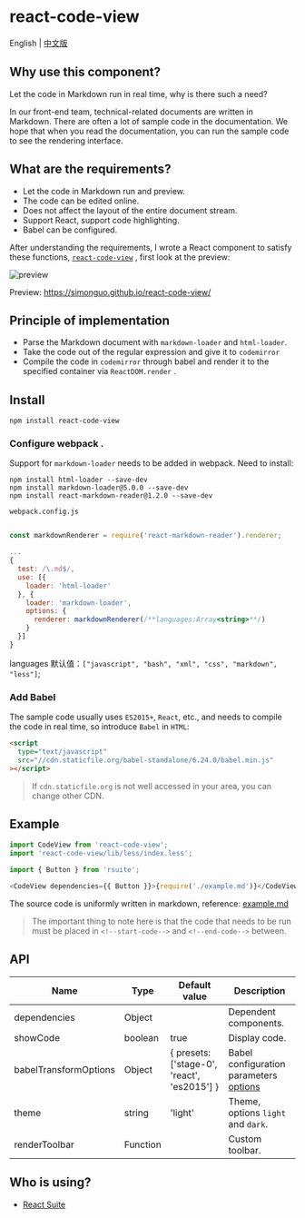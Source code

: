 # react-code-view

English | [中文版][readm-cn]

## Why use this component?

Let the code in Markdown run in real time, why is there such a need?

In our front-end team, technical-related documents are written in Markdown. There are often a lot of sample code in the documentation. We hope that when you read the documentation, you can run the sample code to see the rendering interface.

## What are the requirements?

- Let the code in Markdown run and preview.
- The code can be edited online.
- Does not affect the layout of the entire document stream.
- Support React, support code highlighting.
- Babel can be configured.

After understanding the requirements, I wrote a React component to satisfy these functions, [`react-code-view`](https://github.com/simonguo/react-code-view) , first look at the preview:

![preview](https://user-images.githubusercontent.com/1203827/44707274-a30c0f80-aad6-11e8-8cc5-9cf7daf4d9e2.gif)

Preview: https://simonguo.github.io/react-code-view/

## Principle of implementation

- Parse the Markdown document with `markdown-loader` and `html-loader`.
- Take the code out of the regular expression and give it to `codemirror`
- Compile the code in `codemirror` through babel and render it to the specified container via `ReactDOM.render` .

## Install

```
npm install react-code-view
```

### Configure webpack .

Support for `markdown-loader` needs to be added in webpack. Need to install:

```
npm install html-loader --save-dev
npm install markdown-loader@5.0.0 --save-dev
npm install react-markdown-reader@1.2.0 --save-dev
```

`webpack.config.js`

```js

const markdownRenderer = require('react-markdown-reader').renderer;

...
{
  test: /\.md$/,
  use: [{
    loader: 'html-loader'
  }, {
    loader: 'markdown-loader',
    options: {
      renderer: markdownRenderer(/**languages:Array<string>**/)
    }
  }]
}
```

languages 默认值：`["javascript", "bash", "xml", "css", "markdown", "less"]`;

### Add Babel

The sample code usually uses `ES2015+`, `React`, etc., and needs to compile the code in real time, so introduce `Babel` in `HTML`:

```html
<script
  type="text/javascript"
  src="//cdn.staticfile.org/babel-standalone/6.24.0/babel.min.js"
></script>
```

> If `cdn.staticfile.org` is not well accessed in your area, you can change other CDN.

## Example

```js
import CodeView from 'react-code-view';
import 'react-code-view/lib/less/index.less';

import { Button } from 'rsuite';

<CodeView dependencies={{ Button }}>{require('./example.md')}</CodeView>;
```

The source code is uniformly written in markdown, reference:
[example.md](https://raw.githubusercontent.com/simonguo/react-code-view/master/docs/example.md)

> The important thing to note here is that the code that needs to be run must be placed in `<!--start-code-->` and `<!--end-code-->` between.

## API

| Name                  | Type     | Default value                               | Description                                       |
| --------------------- | -------- | ------------------------------------------- | ------------------------------------------------- |
| dependencies          | Object   |                                             | Dependent components.                             |
| showCode              | boolean  | true                                        | Display code.                                     |
| babelTransformOptions | Object   | { presets: ['stage-0', 'react', 'es2015'] } | Babel configuration parameters [options][babeljs] |
| theme                 | string   | 'light'                                     | Theme, options `light` and `dark`.                |
| renderToolbar         | Function |                                             | Custom toolbar.                                   |

## Who is using?

- [React Suite](https://rsuitejs.com/)

[babeljs]: https://babeljs.io/docs/usage/api/#options
[readm-cn]: https://github.com/simonguo/react-code-view/blob/master/README.md
